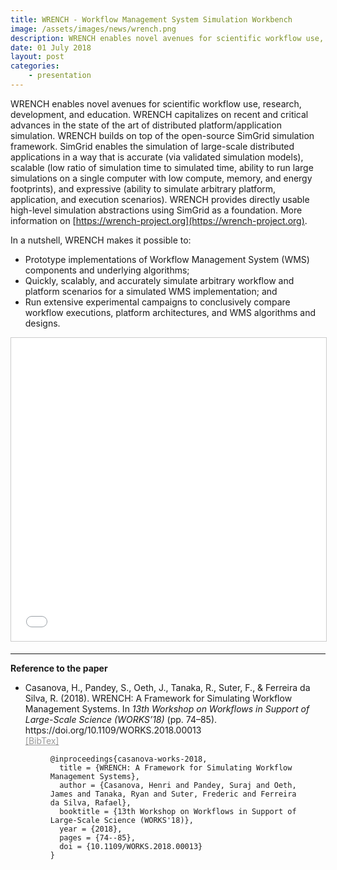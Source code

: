 ```yaml
---
title: WRENCH - Workflow Management System Simulation Workbench
image: /assets/images/news/wrench.png
description: WRENCH enables novel avenues for scientific workflow use, research, development, and education. WRENCH capitalizes on recent and critical advances in the state of the art of distributed platform and application simulation. 
date: 01 July 2018
layout: post
categories:
    - presentation
---
```


WRENCH enables novel avenues for scientific workflow use, research, development, and education. WRENCH capitalizes on recent and critical advances in the state of the art of distributed platform/application simulation. WRENCH builds on top of the open-source SimGrid simulation framework. SimGrid enables the simulation of large-scale distributed applications in a way that is accurate (via validated simulation models), scalable (low ratio of simulation time to simulated time, ability to run large simulations on a single computer with low compute, memory, and energy footprints), and expressive (ability to simulate arbitrary platform, application, and execution scenarios). WRENCH provides directly usable high-level simulation abstractions using SimGrid as a foundation. More information on [https://wrench-project.org](https://wrench-project.org).

In a nutshell, WRENCH makes it possible to:

- Prototype implementations of Workflow Management System (WMS) components and underlying algorithms;
- Quickly, scalably, and accurately simulate arbitrary workflow and platform scenarios for a simulated WMS implementation; and
- Run extensive experimental campaigns to conclusively compare workflow executions, platform architectures, and WMS algorithms and designs.

<iframe src="//www.slideshare.net/slideshow/embed_code/key/5foC03fA9jQ8th" width="595" height="485" frameborder="0" marginwidth="0" marginheight="0" scrolling="no" style="border:1px solid #CCC; border-width:1px; margin-bottom:5px; max-width: 100%;" allowfullscreen> </iframe>

---

**Reference to the paper**

<ul>
<li><a href="http://dx.doi.org/10.1109/WORKS.2018.00013" target="_blank" alt="DOI"> <i
                                        class="ai ai-doi"></i> </a> <a
                                        href="/files/publications/casanova-works-2018.pdf" target="_blank" alt="PDF"> <i
                                        class="far fa-file-pdf"></i> </a> <span id="casanova-works-2018">Casanova, H., Pandey, S., Oeth, J., Tanaka, R., Suter, F., &amp; Ferreira da Silva, R. (2018). WRENCH: A Framework for Simulating Workflow Management Systems. In <i>13th Workshop on Workflows in Support of Large-Scale Science (WORKS’18)</i> (pp. 74–85). https://doi.org/10.1109/WORKS.2018.00013</span>
                                    <br/> <a data-toggle="collapse" href="#bib-casanova-works-2018" role="button"
                                             aria-expanded="false" aria-controls="bib-casanova-works-2018"
                                             style="color: #999"> [BibTex] </a>
                                    <div class="collapse" id="bib-casanova-works-2018">
                                        <figure class="highlight"><pre><code class="language-plain" data-lang="plain">@inproceedings{casanova-works-2018,
  title = {WRENCH: A Framework for Simulating Workflow Management Systems},
  author = {Casanova, Henri and Pandey, Suraj and Oeth, James and Tanaka, Ryan and Suter, Frederic and Ferreira da Silva, Rafael},
  booktitle = {13th Workshop on Workflows in Support of Large-Scale Science (WORKS'18)},
  year = {2018},
  pages = {74--85},
  doi = {10.1109/WORKS.2018.00013}
}</code></pre>
                                        </figure>
                                    </div>
                                </li>
</ul>
